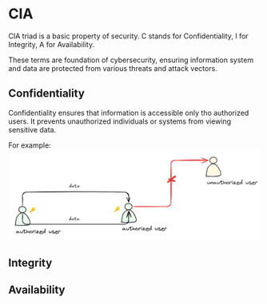 # CIA
CIA triad is a basic property of security. C stands for Confidentiality, I for Integrity, A for Availability.

These terms are foundation of cybersecurity, ensuring information system and data are protected from various threats and attack vectors.
## Confidentiality
Confidentiality ensures that information is accessible only tho authorized users. It prevents unauthorized individuals or systems from viewing sensitive data.

For example:
![confidentiality](../images/confidentiality.png)

## Integrity
## Availability
